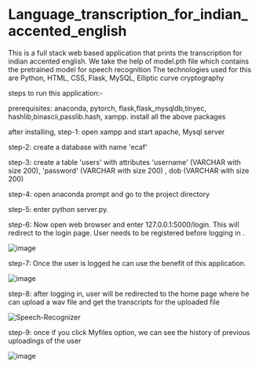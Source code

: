 # Language_transcription_for_indian_accented_english
This is a full stack web based application that prints the transcription for indian accented english. We take the help of model.pth file which contains the pretrained model for speech recognition The technologies used for this are Python, HTML, CSS, Flask, MySQL, Elliptic curve cryptography

steps to run this application:-

prerequisites: anaconda, pytorch, flask,flask_mysqldb,tinyec, hashlib,binascii,passlib.hash, xampp. 
install all the above packages 

after installing,
step-1: open xampp and start apache, Mysql server

step-2: create a database with name 'ecaf'

step-3: create a table 'users' with attributes 'username' (VARCHAR with size 200), 'password' (VARCHAR with size 200) , dob (VARCHAR with size 200)

step-4: open anaconda prompt and go to the project directory

step-5: enter python server.py.

step-6: Now open web browser and enter 127.0.0.1:5000/login. This will redirect to the login page. User needs to be registered before logging in .

![image](https://user-images.githubusercontent.com/57107143/137547293-167c98d4-7eb0-4326-acde-786f56ffea60.png)


step-7: Once the user is logged he can use the benefit of this application.

![image](https://user-images.githubusercontent.com/57107143/137548413-21ed43a1-2b54-421c-999d-2e9eff20866f.png)

step-8: after logging in, user will be redirected to the home page where he can upload a wav file and get the transcripts for the uploaded file

![Speech-Recognizer](https://user-images.githubusercontent.com/57107143/137547554-49717b40-a800-4b91-8dfb-058de60844ed.png)

step-9: once if you click Myfiles option, we can see the history of previous uploadings of the user

![image](https://user-images.githubusercontent.com/57107143/137547736-1248b8ef-6306-4f4d-bb8e-b98cf002120c.png)

